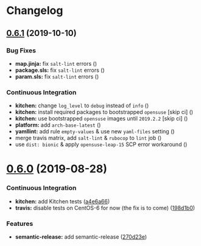 # Changelog

## [0.6.1](https://github.com/saltstack-formulas/sysctl-formula/compare/v0.6.0...v0.6.1) (2019-10-10)


### Bug Fixes

* **map.jinja:** fix `salt-lint` errors ([](https://github.com/saltstack-formulas/sysctl-formula/commit/6a08317))
* **package.sls:** fix `salt-lint` errors ([](https://github.com/saltstack-formulas/sysctl-formula/commit/a8bbd25))
* **param.sls:** fix `salt-lint` errors ([](https://github.com/saltstack-formulas/sysctl-formula/commit/50494dc))


### Continuous Integration

* **kitchen:** change `log_level` to `debug` instead of `info` ([](https://github.com/saltstack-formulas/sysctl-formula/commit/519d39b))
* **kitchen:** install required packages to bootstrapped `opensuse` [skip ci] ([](https://github.com/saltstack-formulas/sysctl-formula/commit/10a70f0))
* **kitchen:** use bootstrapped `opensuse` images until `2019.2.2` [skip ci] ([](https://github.com/saltstack-formulas/sysctl-formula/commit/1f2f4ce))
* **platform:** add `arch-base-latest` ([](https://github.com/saltstack-formulas/sysctl-formula/commit/d9dfd4b))
* **yamllint:** add rule `empty-values` & use new `yaml-files` setting ([](https://github.com/saltstack-formulas/sysctl-formula/commit/9fd2f1c))
* merge travis matrix, add `salt-lint` & `rubocop` to `lint` job ([](https://github.com/saltstack-formulas/sysctl-formula/commit/9d202ba))
* use `dist: bionic` & apply `opensuse-leap-15` SCP error workaround ([](https://github.com/saltstack-formulas/sysctl-formula/commit/c7e34a9))

# [0.6.0](https://github.com/saltstack-formulas/sysctl-formula/compare/v0.5.0...v0.6.0) (2019-08-28)


### Continuous Integration

* **kitchen:** add Kitchen tests ([a4e6a66](https://github.com/saltstack-formulas/sysctl-formula/commit/a4e6a66))
* **travis:** disable tests on CentOS-6 for now (the fix is to come) ([198d1b0](https://github.com/saltstack-formulas/sysctl-formula/commit/198d1b0))


### Features

* **semantic-release:** add semantic-release ([270d23e](https://github.com/saltstack-formulas/sysctl-formula/commit/270d23e))

